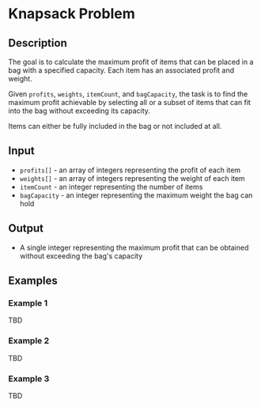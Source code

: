 # Knapsack Problem

## Description

The goal is to calculate the maximum profit of items that can be placed in a bag with a specified capacity. Each item
has an associated profit and weight.

Given `profits`, `weights`, `itemCount`, and `bagCapacity`, the task is to find the maximum profit achievable by
selecting all or a
subset of items that can fit into the bag without exceeding its capacity.

Items can either be fully included in the bag or not included at all.

## Input

* `profits[]` - an array of integers representing the profit of each item
* `weights[]` - an array of integers representing the weight of each item
* `itemCount` - an integer representing the number of items
* `bagCapacity` - an integer representing the maximum weight the bag can hold

## Output

* A single integer representing the maximum profit that can be obtained without exceeding the bag's capacity

## Examples

### Example 1

TBD

### Example 2

TBD

### Example 3

TBD
